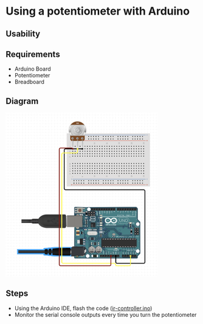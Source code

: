 # Using a potentiometer with Arduino

## Usability

## Requirements
- Arduino Board
- Potentiometer
- Breadboard

## Diagram

  <img src="https://github.com/estape11/arduino-workshop/blob/main/2-using-components/4-other-components/potentiometer/assets/potentiometer_diagram.png?raw=true" width="400">

## Steps
- Using the Arduino IDE, flash the code ([ir-controller.ino](https://github.com/estape11/arduino-workshop/blob/main/2-using-components/4-other-components/potentiometer/potentiometer.ino))
- Monitor the serial console outputs every time you turn the potentiometer
